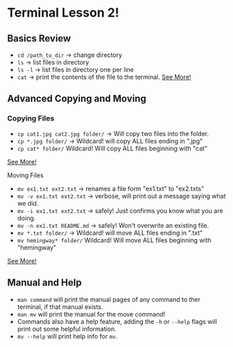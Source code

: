 # Terminal Lesson 2!

## Basics Review
- `cd /path_to_dir` → change directory
- `ls` → list files in directory
- `ls -l` → list files in directory one per line
- `cat` → print the contents of the file to the terminal. [See More!](https://linuxhint.com/cat-command-bash/)

## Advanced Copying and Moving 

### Copying Files
- `cp cat1.jpg cat2.jpg folder/` → Will copy two files into the folder.
- `cp *.jpg folder/` → Wildcard! will copy ALL files ending in ".jpg"
- `cp cat* folder/` Wildcard! Will copy ALL files beginning with "cat"

[See More!](
https://linuxhint.com/copy-multiple-files-using-cp-linux/)

Moving Files
- `mv ex1.txt ext2.txt` → renames a file form "ex1.txt" to "ex2.txts"
- `mv -v ex1.txt ext2.txt` → verbose, will print out a message saying what we did.
- `mv -i ex1.txt ext2.txt` → safely! Just confirms you know what you are doing.
- `mv -n ex1.txt README.md` → safely! Won't overwrite an existing file.
- `mv *.txt folder/` → Wildcard! will move ALL files ending in ".txt"
- `mv hemingway* folder/` Wildcard! Will move ALL files beginning with "hemingway"

[See More!](https://linuxize.com/post/how-to-move-files-in-linux-with-mv-command/)

## Manual and Help
- `man command` will print the manual pages of any command to ther terminal, if that manual exists. 
- `man mv` will print the manual for the move command!
- Commands also have a help feature, adding the `-h` or `--help` flags will print out some helpful information.
- `mv --help` will print help info for `mv`.
